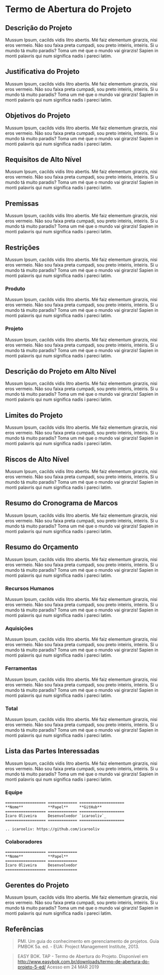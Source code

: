 # Termo de Abertura do Projeto

## Descrição do Projeto

Mussum Ipsum, cacilds vidis litro abertis. Mé faiz elementum girarzis, nisi eros vermeio. Não sou faixa preta cumpadi, sou preto inteiris, inteiris. Si u mundo tá muito paradis? Toma um mé que o mundo vai girarzis! Sapien in monti palavris qui num significa nadis i pareci latim.

## Justificativa do Projeto

Mussum Ipsum, cacilds vidis litro abertis. Mé faiz elementum girarzis, nisi eros vermeio. Não sou faixa preta cumpadi, sou preto inteiris, inteiris. Si u mundo tá muito paradis? Toma um mé que o mundo vai girarzis! Sapien in monti palavris qui num significa nadis i pareci latim.

## Objetivos do Projeto

Mussum Ipsum, cacilds vidis litro abertis. Mé faiz elementum girarzis, nisi eros vermeio. Não sou faixa preta cumpadi, sou preto inteiris, inteiris. Si u mundo tá muito paradis? Toma um mé que o mundo vai girarzis! Sapien in monti palavris qui num significa nadis i pareci latim.

## Requisitos de Alto Nível

Mussum Ipsum, cacilds vidis litro abertis. Mé faiz elementum girarzis, nisi eros vermeio. Não sou faixa preta cumpadi, sou preto inteiris, inteiris. Si u mundo tá muito paradis? Toma um mé que o mundo vai girarzis! Sapien in monti palavris qui num significa nadis i pareci latim.

## Premissas

Mussum Ipsum, cacilds vidis litro abertis. Mé faiz elementum girarzis, nisi eros vermeio. Não sou faixa preta cumpadi, sou preto inteiris, inteiris. Si u mundo tá muito paradis? Toma um mé que o mundo vai girarzis! Sapien in monti palavris qui num significa nadis i pareci latim.

## Restrições 

Mussum Ipsum, cacilds vidis litro abertis. Mé faiz elementum girarzis, nisi eros vermeio. Não sou faixa preta cumpadi, sou preto inteiris, inteiris. Si u mundo tá muito paradis? Toma um mé que o mundo vai girarzis! Sapien in monti palavris qui num significa nadis i pareci latim.

### Produto

Mussum Ipsum, cacilds vidis litro abertis. Mé faiz elementum girarzis, nisi eros vermeio. Não sou faixa preta cumpadi, sou preto inteiris, inteiris. Si u mundo tá muito paradis? Toma um mé que o mundo vai girarzis! Sapien in monti palavris qui num significa nadis i pareci latim.

### Projeto

Mussum Ipsum, cacilds vidis litro abertis. Mé faiz elementum girarzis, nisi eros vermeio. Não sou faixa preta cumpadi, sou preto inteiris, inteiris. Si u mundo tá muito paradis? Toma um mé que o mundo vai girarzis! Sapien in monti palavris qui num significa nadis i pareci latim.

## Descrição do Projeto em Alto Nível

Mussum Ipsum, cacilds vidis litro abertis. Mé faiz elementum girarzis, nisi eros vermeio. Não sou faixa preta cumpadi, sou preto inteiris, inteiris. Si u mundo tá muito paradis? Toma um mé que o mundo vai girarzis! Sapien in monti palavris qui num significa nadis i pareci latim.

## Limites do Projeto

Mussum Ipsum, cacilds vidis litro abertis. Mé faiz elementum girarzis, nisi eros vermeio. Não sou faixa preta cumpadi, sou preto inteiris, inteiris. Si u mundo tá muito paradis? Toma um mé que o mundo vai girarzis! Sapien in monti palavris qui num significa nadis i pareci latim.

## Riscos de Alto Nível

Mussum Ipsum, cacilds vidis litro abertis. Mé faiz elementum girarzis, nisi eros vermeio. Não sou faixa preta cumpadi, sou preto inteiris, inteiris. Si u mundo tá muito paradis? Toma um mé que o mundo vai girarzis! Sapien in monti palavris qui num significa nadis i pareci latim.

## Resumo do Cronograma de Marcos

Mussum Ipsum, cacilds vidis litro abertis. Mé faiz elementum girarzis, nisi eros vermeio. Não sou faixa preta cumpadi, sou preto inteiris, inteiris. Si u mundo tá muito paradis? Toma um mé que o mundo vai girarzis! Sapien in monti palavris qui num significa nadis i pareci latim.

## Resumo do Orçamento

Mussum Ipsum, cacilds vidis litro abertis. Mé faiz elementum girarzis, nisi eros vermeio. Não sou faixa preta cumpadi, sou preto inteiris, inteiris. Si u mundo tá muito paradis? Toma um mé que o mundo vai girarzis! Sapien in monti palavris qui num significa nadis i pareci latim.

### Recursos Humanos

Mussum Ipsum, cacilds vidis litro abertis. Mé faiz elementum girarzis, nisi eros vermeio. Não sou faixa preta cumpadi, sou preto inteiris, inteiris. Si u mundo tá muito paradis? Toma um mé que o mundo vai girarzis! Sapien in monti palavris qui num significa nadis i pareci latim.

### Aquisições

Mussum Ipsum, cacilds vidis litro abertis. Mé faiz elementum girarzis, nisi eros vermeio. Não sou faixa preta cumpadi, sou preto inteiris, inteiris. Si u mundo tá muito paradis? Toma um mé que o mundo vai girarzis! Sapien in monti palavris qui num significa nadis i pareci latim.

### Ferramentas

Mussum Ipsum, cacilds vidis litro abertis. Mé faiz elementum girarzis, nisi eros vermeio. Não sou faixa preta cumpadi, sou preto inteiris, inteiris. Si u mundo tá muito paradis? Toma um mé que o mundo vai girarzis! Sapien in monti palavris qui num significa nadis i pareci latim.

### Total

Mussum Ipsum, cacilds vidis litro abertis. Mé faiz elementum girarzis, nisi eros vermeio. Não sou faixa preta cumpadi, sou preto inteiris, inteiris. Si u mundo tá muito paradis? Toma um mé que o mundo vai girarzis! Sapien in monti palavris qui num significa nadis i pareci latim.

## Lista das Partes Interessadas

Mussum Ipsum, cacilds vidis litro abertis. Mé faiz elementum girarzis, nisi eros vermeio. Não sou faixa preta cumpadi, sou preto inteiris, inteiris. Si u mundo tá muito paradis? Toma um mé que o mundo vai girarzis! Sapien in monti palavris qui num significa nadis i pareci latim.

### Equipe

```eval_rst
================== ============= ====================
**Nome**           **Papel**     **GitHub**
================== ============= ====================
Ícaro Oliveira     Desenvolvedor `icarooliv`_
================== ============= ====================

.. icarooliv: https://github.com/icarooliv
```

### Colaboradores

```eval_rst
================== =============
**Nome**           **Papel**    
================== =============
Ícaro Oliveira     Desenvolvedor
================== =============
```


## Gerentes do Projeto

Mussum Ipsum, cacilds vidis litro abertis. Mé faiz elementum girarzis, nisi eros vermeio. Não sou faixa preta cumpadi, sou preto inteiris, inteiris. Si u mundo tá muito paradis? Toma um mé que o mundo vai girarzis! Sapien in monti palavris qui num significa nadis i pareci latim.

## Referências
> PMI. Um guia do conhecimento em gerenciamento de projetos. Guia PMBOK 5a. ed. - EUA: Project Management Institute, 2013.

>EASY BOK. TAP - Termo de Abertura do Projeto. Disponível em <http://www.easybok.com.br/downloads/termo-de-abertura-do-projeto-5-ed/> Acesso em 24 MAR 2019